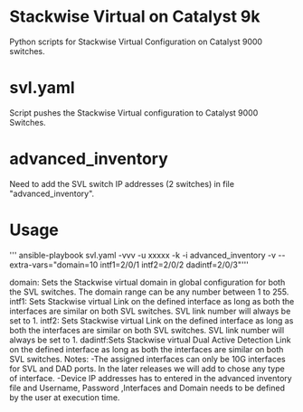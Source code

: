 # Stackwise Virtual on Catalyst 9k
Python scripts for Stackwise Virtual Configuration on Catalyst 9000 switches.
# svl.yaml
Script pushes the Stackwise Virtual configuration to Catalyst 9000 Switches.
# advanced_inventory
Need to add the SVL switch IP addresses (2 switches) in file "advanced_inventory".
# Usage
'''  ansible-playbook svl.yaml -vvv -u xxxxx -k -i advanced_inventory -v --extra-vars="domain=10 intf1=2/0/1 intf2=2/0/2 dadintf=2/0/3"'''

domain: Sets the Stackwise virtual domain in global configuration for both the SVL switches. The domain range can be any number between 1 to 255. 
intf1:  Sets Stackwise virtual Link on the defined interface as long as both the interfaces are similar on both SVL switches. SVL link number will always be set to 1.
intf2:  Sets Stackwise virtual Link on the defined interface as long as both the interfaces are similar on both SVL switches. SVL link number will always be set to 1.
dadintf:Sets Stackwise virtual Dual Active Detection Link on the defined interface as long as both the interfaces are similar on both SVL switches.
Notes:
-The assigned interfaces can only be 10G interfaces for SVL and DAD ports. In the later releases we will add to chose any type of interface.
-Device IP addresses has to entered in the advanced inventory file and Username, Password ,Interfaces and Domain needs to be defined by the user at execution time.

